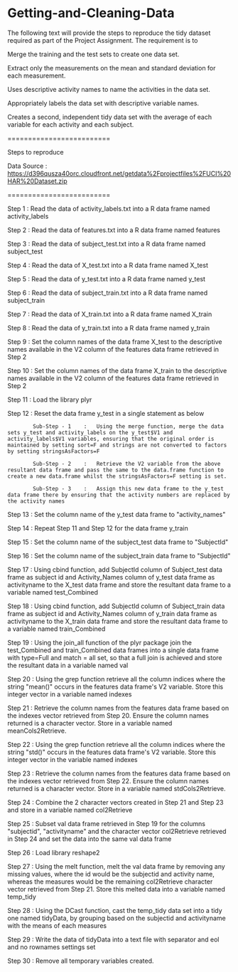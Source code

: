 Getting-and-Cleaning-Data
=========================

The following text will provide the steps to reproduce the tidy dataset required as part of the Project Assignment. The requirement is to 

Merge the training and the test sets to create one data set.

Extract only the measurements on the mean and standard deviation for each measurement.

Uses descriptive activity names to name the activities in the data set.

Appropriately labels the data set with descriptive variable names. 

Creates a second, independent tidy data set with the average of each variable for each activity and each subject.

========================= 

Steps to reproduce

Data Source : https://d396qusza40orc.cloudfront.net/getdata%2Fprojectfiles%2FUCI%20HAR%20Dataset.zip

=========================

Step 1 	: 	Read the data of activity_labels.txt into a R data frame named activity_labels

Step 2 	:	Read the data of features.txt into a R data frame named features

Step 3 	: 	Read the data of subject_test.txt into a R data frame named subject_test

Step 4 	:	Read the data of X_test.txt into a R data frame named X_test

Step 5 	: 	Read the data of y_test.txt into a R data frame named y_test

Step 6 	:	Read the data of subject_train.txt into a R data frame named subject_train

Step 7 	: 	Read the data of X_train.txt into a R data frame named X_train

Step 8 	:	Read the data of y_train.txt into a R data frame named y_train

Step 9	:	Set the column names of the data frame X_test to the descriptive names available in the V2 column of the features data frame retrieved in Step 2

Step 10	:	Set the column names of the data frame X_train to the descriptive names available in the V2 column of the features data frame retrieved in Step 2

Step 11	:	Load the library plyr

Step 12	:	Reset the data frame y_test in a single statement as below

			Sub-Step - 1	:	Using the merge function, merge the data sets y_test and activity_labels on the y_test$V1 and activity_labels$V1 variables, ensuring that the original order is maintained by setting sort=F and strings are not converted to factors by setting stringsAsFactors=F

			Sub-Step - 2	:	Retrieve the V2 variable from the above resultant data frame and pass the same to the data.frame function to create a new data.frame whilst the stringsAsFactors=F setting is set. 

			Sub-Step - 3	:	Assign this new data frame to the y_test data frame there by ensuring that the activity numbers are replaced by the activity names

Step 13	:	Set the column name of the y_test data frame to "activity_names"

Step 14	:	Repeat Step 11 and Step 12 for the data frame y_train

Step 15	:	Set the column name of the subject_test data frame to "SubjectId"

Step 16	:	Set the column name of the subject_train data frame to "SubjectId"

Step 17	:	Using cbind function, add  SubjectId column of Subject_test data frame as subject id and Activity_Names column of y_test data frame as activityname to the X_test data frame and store the resultant data frame to a variable named test_Combined

Step 18	:	Using cbind function, add  SubjectId column of Subject_train data frame as subject id and Activity_Names column of y_train data frame as activityname to the X_train data frame and store the resultant data frame to a variable named train_Combined

Step 19	:	Using the join_all function of the plyr package join the test_Combined and train_Combined data frames into a single data frame with type=Full and match = all set, so that a full join is achieved and store the resultant data in a variable named val

Step 20	:	Using the grep function retrieve all the column indices where the string "mean()" occurs in the features data frame's V2 variable. Store this integer vector in a variable named indexes

Step 21	:	Retrieve the column names from the features data frame based on the indexes vector retrieved from Step 20. Ensure the column names returned is a character vector. Store in a variable named meanCols2Retrieve.

Step 22	:	Using the grep function retrieve all the column indices where the string "std()" occurs in the features data frame's V2 variable. Store this integer vector in the variable named indexes

Step 23	:	Retrieve the column names from the features data frame based on the indexes vector retrieved from Step 22. Ensure the column names returned is a character vector. Store in a variable named stdCols2Retrieve.

Step 24	:	Combine the 2 character vectors created in Step 21 and Step 23 and store in a variable named col2Retrieve

Step 25	:	Subset val data frame retrieved in Step 19 for the columns "subjectid", "activityname" and the character vector col2Retrieve retrieved in Step 24 and set the data into the same val data frame

Step 26	:	Load library reshape2

Step 27	:	Using the melt function, melt the val data frame by removing any missing values, where the id would be the subjectid and activity name, whereas the measures would be the remaining col2Retrieve character vector retrieved from Step 21. Store this melted data into a variable named temp_tidy

Step 28	:	Using the DCast function, cast the temp_tidy data set into a tidy one named tidyData, by grouping based on the subjectid and activityname with the means of each measures

Step 29	:	Write the data of tidyData into a text file  with separator and eol and no rownames settings set

Step 30	:	Remove all temporary variables created.
